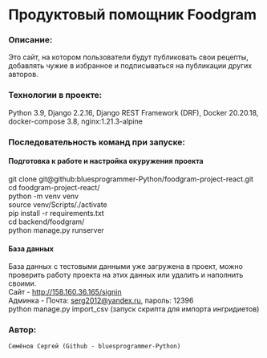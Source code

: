 # Продуктовый помощник Foodgram


### Описание: 
  Это сайт, на котором пользователи будут публиковать свои рецепты, добавлять чужие в избранное и подписываться на публикации других авторов.


### Технологии в проекте:
  Python 3.9, Django 2.2.16, Django REST Framework (DRF), Docker 20.20.18,  
  docker-compose 3.8, nginx:1.21.3-alpine
  

### Последовательность команд при запуске:


#### Подготовка к работе и настройка окуружения проекта
git clone git@github:bluesprogrammer-Python/foodgram-project-react.git  
cd foodgram-project-react/  
python -m venv venv  
source venv/Scripts/./activate  
pip install -r requirements.txt  
cd backend/foodgram/  
python manage.py runserver

#### База данных
База данных с тестовыми данными уже загружена в проект, можно проверить работу проекта на этих данных
или удалить и наполнить своими.  
Сайт - http://158.160.36.165/signin  
Админка - Почта: serg2012@yandex.ru, пароль: 12396  
python manage.py import_csv (запуск скрипта для импорта ингридиетов)

### Автор:
 	Семёнов Сергей (Github - bluesprogrammer-Python)
